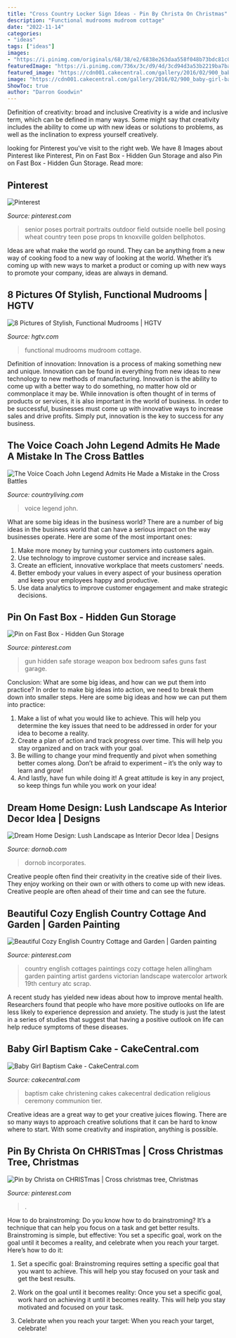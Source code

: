 ```yaml
---
title: "Cross Country Locker Sign Ideas - Pin By Christa On Christmas"
description: "Functional mudrooms mudroom cottage"
date: "2022-11-14"
categories:
- "ideas"
tags: ["ideas"]
images:
- "https://i.pinimg.com/originals/68/38/e2/6838e263daa558f048b73bdc81c095c6.jpg"
featuredImage: "https://i.pinimg.com/736x/3c/d9/4d/3cd94d3a53b2219ba7ba37a7c82a8728--country-paintings-romantic-paintings.jpg"
featured_image: "https://cdn001.cakecentral.com/gallery/2016/02/900_baby-girl-baptism-cake-984479wmu1d.JPG"
image: "https://cdn001.cakecentral.com/gallery/2016/02/900_baby-girl-baptism-cake-984479wmu1d.JPG"
ShowToc: true
author: "Darron Goodwin"
---
```



Definition of creativity: broad and inclusive
Creativity is a wide and inclusive term, which can be defined in many ways. Some might say that creativity includes the ability to come up with new ideas or solutions to problems, as well as the inclination to express yourself creatively.

	

		
looking for Pinterest you've visit to the right web. We have 8 Images about Pinterest like Pinterest, Pin on Fast Box - Hidden Gun Storage and also Pin on Fast Box - Hidden Gun Storage. Read more:
		
    
## Pinterest

<img loading=lazy src="https://i.pinimg.com/736x/72/6e/a6/726ea61d7853a32e285ebcd3ffa478fc--senior-girl-poses-senior-girls.jpg" onerror="this.onerror=null;this.src='https://tse3.mm.bing.net/th?id=OIP.QWK_UIP_d_KNSCpOIXqo1gHaLI&amp;pid=15.1';" alt="Pinterest">

_Source: pinterest.com_

>senior poses portrait portraits outdoor field outside noelle bell posing wheat country teen pose props tn knoxville golden bellphotos. 

	

Ideas are what make the world go round. They can be anything from a new way of cooking food to a new way of looking at the world. Whether it’s coming up with new ways to market a product or coming up with new ways to promote your company, ideas are always in demand.

    
## 8 Pictures Of Stylish, Functional Mudrooms | HGTV

<img loading=lazy src="https://hgtvhome.sndimg.com/content/dam/images/hgrm/fullset/2013/5/10/0/Original_Jane-Frederick-rustic-cottage-wood-mudroom_s3x4.jpg.rend.hgtvcom.616.822.suffix/1405433811775.jpeg" onerror="this.onerror=null;this.src='https://tse2.mm.bing.net/th?id=OIP.AM6B_Vz5lUKqEQwZG10rsgHaJ3&amp;pid=15.1';" alt="8 Pictures of Stylish, Functional Mudrooms | HGTV">

_Source: hgtv.com_

>functional mudrooms mudroom cottage. 

	

Definition of innovation:
Innovation is a process of making something new and unique. Innovation can be found in everything from new ideas to new technology to new methods of manufacturing. Innovation is the ability to come up with a better way to do something, no matter how old or commonplace it may be.
While innovation is often thought of in terms of products or services, it is also important in the world of business. In order to be successful, businesses must come up with innovative ways to increase sales and drive profits. Simply put, innovation is the key to success for any business.

    
## The Voice Coach John Legend Admits He Made A Mistake In The Cross Battles

<img loading=lazy src="https://hips.hearstapps.com/hmg-prod.s3.amazonaws.com/images/john-legend-the-voice-jpg-1555604535.jpg?crop=1.00xw:0.753xh;0,0.117xh&amp;resize=1200:*" onerror="this.onerror=null;this.src='https://tse1.mm.bing.net/th?id=OIP.UlwRcsD_S3au6Y7dzx99dwHaDt&amp;pid=15.1';" alt="The Voice Coach John Legend Admits He Made a Mistake in the Cross Battles">

_Source: countryliving.com_

>voice legend john. 

	

What are some big ideas in the business world?
There are a number of big ideas in the business world that can have a serious impact on the way businesses operate. Here are some of the most important ones: 
1. Make more money by turning your customers into customers again.
2. Use technology to improve customer service and increase sales.
3. Create an efficient, innovative workplace that meets customers' needs.
4. Better embody your values in every aspect of your business operation and keep your employees happy and productive.
5. Use data analytics to improve customer engagement and make strategic decisions.

    
## Pin On Fast Box - Hidden Gun Storage

<img loading=lazy src="https://i.pinimg.com/736x/eb/94/2e/eb942e4c84032b22db6fdafbc035235f--hidden-gun-safe-gun-safes.jpg" onerror="this.onerror=null;this.src='https://tse2.mm.bing.net/th?id=OIP.aR88S8JlH20yh7ru2vU4_QHaLH&amp;pid=15.1';" alt="Pin on Fast Box - Hidden Gun Storage">

_Source: pinterest.com_

>gun hidden safe storage weapon box bedroom safes guns fast garage. 

	

Conclusion: What are some big ideas, and how can we put them into practice?
In order to make big ideas into action, we need to break them down into smaller steps. Here are some big ideas and how we can put them into practice:
1. Make a list of what you would like to achieve. This will help you determine the key issues that need to be addressed in order for your idea to become a reality.
2. Create a plan of action and track progress over time. This will help you stay organized and on track with your goal.
3. Be willing to change your mind frequently and pivot when something better comes along. Don’t be afraid to experiment – it’s the only way to learn and grow!
4. And lastly, have fun while doing it! A great attitude is key in any project, so keep things fun while you work on your idea!

    
## Dream Home Design: Lush Landscape As Interior Decor Idea | Designs

<img loading=lazy src="http://dornob.com/wp-content/uploads/2010/03/architect-house-interior-landscape.jpg" onerror="this.onerror=null;this.src='https://tse1.mm.bing.net/th?id=OIP.Wzi3DbgwnayIjT7mr8xlVgAAAA&amp;pid=15.1';" alt="Dream Home Design: Lush Landscape as Interior Decor Idea | Designs">

_Source: dornob.com_

>dornob incorporates. 

	

Creative people often find their creativity in the creative side of their lives. They enjoy working on their own or with others to come up with new ideas. Creative people are often ahead of their time and can see the future.

    
## Beautiful Cozy English Country Cottage And Garden | Garden Painting

<img loading=lazy src="https://i.pinimg.com/736x/3c/d9/4d/3cd94d3a53b2219ba7ba37a7c82a8728--country-paintings-romantic-paintings.jpg" onerror="this.onerror=null;this.src='https://tse3.mm.bing.net/th?id=OIP.3DJA4vTCkxJv05AaR0stxgHaFX&amp;pid=15.1';" alt="Beautiful Cozy English Country Cottage and Garden | Garden painting">

_Source: pinterest.com_

>country english cottages paintings cozy cottage helen allingham garden painting artist gardens victorian landscape watercolor artwork 19th century atc scrap. 

	

A recent study has yielded new ideas about how to improve mental health. Researchers found that people who have more positive outlooks on life are less likely to experience depression and anxiety. The study is just the latest in a series of studies that suggest that having a positive outlook on life can help reduce symptoms of these diseases.

    
## Baby Girl Baptism Cake - CakeCentral.com

<img loading=lazy src="https://cdn001.cakecentral.com/gallery/2016/02/900_baby-girl-baptism-cake-984479wmu1d.JPG" onerror="this.onerror=null;this.src='https://tse1.mm.bing.net/th?id=OIP.DNigkadkxlIFhaUshGWmigHaLq&amp;pid=15.1';" alt="Baby Girl Baptism Cake - CakeCentral.com">

_Source: cakecentral.com_

>baptism cake christening cakes cakecentral dedication religious ceremony communion tier. 

	

Creative ideas are a great way to get your creative juices flowing. There are so many ways to approach creative solutions that it can be hard to know where to start. With some creativity and inspiration, anything is possible.

    
## Pin By Christa On CHRISTmas | Cross Christmas Tree, Christmas

<img loading=lazy src="https://i.pinimg.com/originals/68/38/e2/6838e263daa558f048b73bdc81c095c6.jpg" onerror="this.onerror=null;this.src='https://tse2.mm.bing.net/th?id=OIP.rpr9qvZBS7Qvi9VWwbsCxAHaNK&amp;pid=15.1';" alt="Pin by Christa on CHRISTmas | Cross christmas tree, Christmas">

_Source: pinterest.com_

>. 

	

How to do brainstroming:
Do you know how to do brainstroming? It’s a technique that can help you focus on a task and get better results. Brainstroming is simple, but effective: You set a specific goal, work on the goal until it becomes a reality, and celebrate when you reach your target. Here’s how to do it: 
1. Set a specific goal: Brainstroming requires setting a specific goal that you want to achieve. This will help you stay focused on your task and get the best results. 

2. Work on the goal until it becomes reality: Once you set a specific goal, work hard on achieving it until it becomes reality. This will help you stay motivated and focused on your task. 

3. Celebrate when you reach your target: When you reach your target, celebrate!

